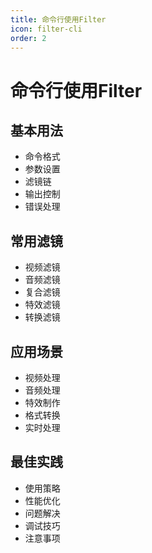 ```yaml
---
title: 命令行使用Filter
icon: filter-cli
order: 2
---
```


# 命令行使用Filter

## 基本用法
- 命令格式
- 参数设置
- 滤镜链
- 输出控制
- 错误处理

## 常用滤镜
- 视频滤镜
- 音频滤镜
- 复合滤镜
- 特效滤镜
- 转换滤镜

## 应用场景
- 视频处理
- 音频处理
- 特效制作
- 格式转换
- 实时处理

## 最佳实践
- 使用策略
- 性能优化
- 问题解决
- 调试技巧
- 注意事项
